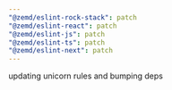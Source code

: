 ```yaml
---
"@zemd/eslint-rock-stack": patch
"@zemd/eslint-react": patch
"@zemd/eslint-js": patch
"@zemd/eslint-ts": patch
"@zemd/eslint-next": patch
---
```


updating unicorn rules and bumping deps
